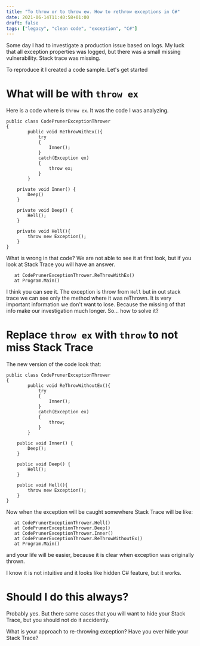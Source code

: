 ```yaml
---
title: "To throw or to throw ew. How to rethrow exceptions in C#"
date: 2021-06-14T11:40:58+01:00
draft: false
tags: ["legacy", "clean code", "exception", "C#"]
---
```


Some day I had to investigate a production issue based on logs. My luck that all exception properties was logged, but there was a small missing vulnerability. Stack trace was missing. 

To reproduce it I created a code sample. Let's get started

# What will be with `throw ex`

Here is a code where is `throw ex`. It was the code I was analyzing.
```
public class CodePrunerExceptionThrower
{
		public void ReThrowWithEx(){
			try
			{
				Inner();
			}
			catch(Exception ex)
			{
			    throw ex;	
			}
		}
	
	private void Inner() {
		Deep()
	}

    private void Deep() {
        Hell();
    }

    private void Hell(){
        throw new Exception();
    }
}

```
What is wrong in that code? We are not able to see it at first look, but if you look at Stack Trace you will have an answer.

```
   at CodePrunerExceptionThrower.ReThrowWithEx()
   at Program.Main()
```

I think you can see it. The exception is throw from `Hell` but in out stack trace we can see only the method where it was reThrown. It is very important information we don't want to lose. Because the missing of that info make our investigation much longer. So... how to solve it?


# Replace `throw ex` with `throw` to not miss Stack Trace

The new version of the code look that:
```
public class CodePrunerExceptionThrower
{
		public void ReThrowWithoutEx(){
			try
			{
				Inner();
			}
			catch(Exception ex)
			{
			    throw;	
			}
		}
	
	public void Inner() {
		Deep();
	}

    public void Deep() {
        Hell();
    }

    public void Hell(){
        throw new Exception();
    }
}
```

Now when the exception will be caught somewhere Stack Trace will be like:
```
   at CodePrunerExceptionThrower.Hell()
   at CodePrunerExceptionThrower.Deep()
   at CodePrunerExceptionThrower.Inner()
   at CodePrunerExceptionThrower.ReThrowWithoutEx()
   at Program.Main()
```
and your life will be easier, because it is clear when exception was originally thrown.

I know it is not intuitive and it looks like hidden C# feature, but it works.

# Should I do this always?
Probably yes. But there same cases that you will want to hide your Stack Trace, but you should not do it accidently.

What is your approach to re-throwing exception? Have you ever hide your Stack Trace?
